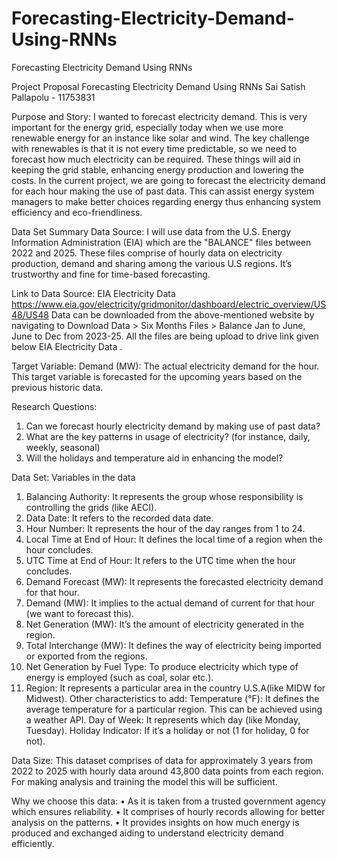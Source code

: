 # Forecasting-Electricity-Demand-Using-RNNs
Forecasting Electricity Demand Using RNNs

Project Proposal 
Forecasting Electricity Demand Using RNNs
Sai Satish Pallapolu - 11753831

Purpose and Story: 
I wanted to forecast electricity demand. This is very important for the energy grid, especially today when we use more renewable energy for an instance like solar and wind. The key challenge with renewables is that it is not every time predictable, so we need to forecast how much electricity can be required. These things will aid in keeping the grid stable, enhancing energy production and lowering the costs.
In the current project, we are going to forecast the electricity demand for each hour making the use of past data. This can assist energy system managers to make better choices regarding energy thus enhancing system efficiency and eco-friendliness.

Data Set Summary
Data Source:
I will use data from the U.S. Energy Information Administration (EIA) which are the "BALANCE" files between 2022 and 2025. These files comprise of hourly data on electricity production, demand and sharing among the various U.S regions. It’s trustworthy and fine for time-based forecasting.


Link to Data Source:
EIA Electricity Data https://www.eia.gov/electricity/gridmonitor/dashboard/electric_overview/US48/US48
Data can be downloaded from the above-mentioned website by navigating to Download Data > Six Months Files > Balance Jan to June, June to Dec from 2023-25. All the files are being upload to drive link given below EIA Electricity Data .

Target Variable:
		Demand (MW): The actual electricity demand for the hour. This target variable is forecasted for the upcoming years based on the previous historic data.

Research Questions:
1.	Can we forecast hourly electricity demand by making use of past data?
2.	What are the key patterns in usage of electricity? (for instance, daily, weekly, seasonal)
3.	Will the holidays and temperature aid in enhancing the model?


Data Set:
Variables in the data
1.	Balancing Authority:  It represents the group whose responsibility is controlling the grids (like AECI).
2.	Data Date: It refers to the recorded data date.
3.	Hour Number: It represents the hour of the day ranges from 1 to 24.
4.	Local Time at End of Hour: It defines the local time of a region when the hour concludes.
5.	UTC Time at End of Hour: It refers to the UTC time when the hour concludes.
6.	Demand Forecast (MW): It represents the forecasted electricity demand for that hour.
7.	Demand (MW): It implies to the actual demand of current for that hour (we want to forecast this).
8.	Net Generation (MW): It’s the amount of electricity generated in the region.
9.	Total Interchange (MW): It defines the way of electricity being imported or exported from the regions.
10.	Net Generation by Fuel Type: To produce electricity which type of energy is employed (such as coal, solar etc.).
11.	Region: It represents a particular area in the country U.S.A(like MIDW for Midwest).
Other characteristics to add:
Temperature (°F): It defines the average temperature for a particular region. This can be achieved using a weather API.
Day of Week: It represents which day (like Monday, Tuesday).
Holiday Indicator: If it’s a holiday or not (1 for holiday, 0 for not).

Data Size:
		This dataset comprises of data for approximately 3 years from 2022 to 2025 with hourly data around 43,800 data points from each region. For making analysis and training the model this will be sufficient. 

Why we choose this data:
•	As it is taken from a trusted government agency which ensures reliability.
•	It comprises of hourly records allowing for better analysis on the patterns.
•	It provides insights on how much energy is produced and exchanged aiding to understand electricity demand efficiently.



